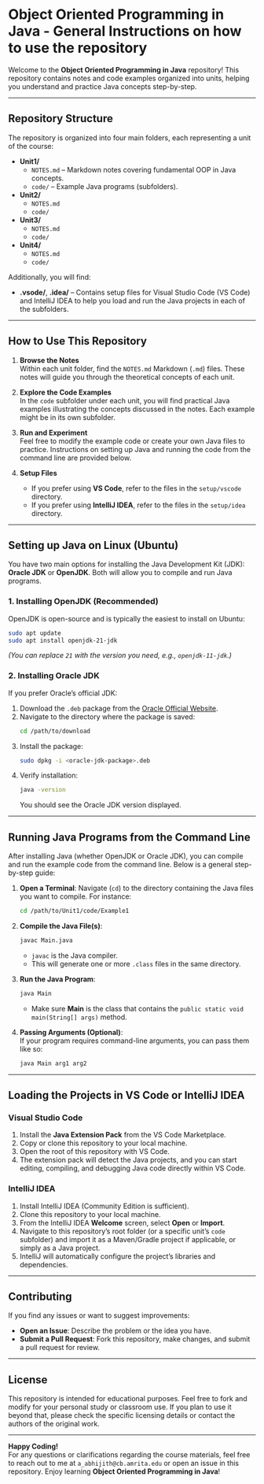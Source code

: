 # Object Oriented Programming in Java - General Instructions on how to use the repository

Welcome to the **Object Oriented Programming in Java** repository! This repository contains notes and code examples organized into units, helping you understand and practice Java concepts step-by-step.

---

## Repository Structure
The repository is organized into four main folders, each representing a unit of the course:

- **Unit1/**
  - `NOTES.md` – Markdown notes covering fundamental OOP in Java concepts.
  - `code/` – Example Java programs (subfolders).
- **Unit2/**
  - `NOTES.md`
  - `code/`
- **Unit3/**
  - `NOTES.md`
  - `code/`
- **Unit4/**
  - `NOTES.md`
  - `code/`

Additionally, you will find:
- **.vsode/**, **.idea/** – Contains setup files for Visual Studio Code (VS Code) and IntelliJ IDEA to help you load and run the Java projects in each of the subfolders.

---

## How to Use This Repository

1. **Browse the Notes**  
   Within each unit folder, find the `NOTES.md` Markdown (`.md`) files. These notes will guide you through the theoretical concepts of each unit.

2. **Explore the Code Examples**  
   In the `code` subfolder under each unit, you will find practical Java examples illustrating the concepts discussed in the notes. Each example might be in its own subfolder.

3. **Run and Experiment**  
   Feel free to modify the example code or create your own Java files to practice. Instructions on setting up Java and running the code from the command line are provided below.

4. **Setup Files**  
   - If you prefer using **VS Code**, refer to the files in the `setup/vscode` directory.  
   - If you prefer using **IntelliJ IDEA**, refer to the files in the `setup/idea` directory.

---

## Setting up Java on Linux (Ubuntu)

You have two main options for installing the Java Development Kit (JDK): **Oracle JDK** or **OpenJDK**. Both will allow you to compile and run Java programs.

### 1. Installing OpenJDK (Recommended)
OpenJDK is open-source and is typically the easiest to install on Ubuntu:
```bash
sudo apt update
sudo apt install openjdk-21-jdk
```
*(You can replace `21` with the version you need, e.g., `openjdk-11-jdk`.)*

### 2. Installing Oracle JDK
If you prefer Oracle’s official JDK:
1. Download the `.deb` package from the [Oracle Official Website](https://www.oracle.com/java/technologies/downloads/).
2. Navigate to the directory where the package is saved:
    ```bash
    cd /path/to/download
    ```
3. Install the package:
    ```bash
    sudo dpkg -i <oracle-jdk-package>.deb
    ```
4. Verify installation:
    ```bash
    java -version
    ```
    You should see the Oracle JDK version displayed.

---

## Running Java Programs from the Command Line

After installing Java (whether OpenJDK or Oracle JDK), you can compile and run the example code from the command line. Below is a general step-by-step guide:

1. **Open a Terminal**: Navigate (`cd`) to the directory containing the Java files you want to compile. For instance:
   ```bash
   cd /path/to/Unit1/code/Example1
   ```

2. **Compile the Java File(s)**:  
   ```bash
   javac Main.java
   ```
   - `javac` is the Java compiler.
   - This will generate one or more `.class` files in the same directory.

3. **Run the Java Program**:  
   ```bash
   java Main
   ```
   - Make sure **Main** is the class that contains the `public static void main(String[] args)` method.

4. **Passing Arguments (Optional)**:  
   If your program requires command-line arguments, you can pass them like so:  
   ```bash
   java Main arg1 arg2
   ```

---

## Loading the Projects in VS Code or IntelliJ IDEA

### Visual Studio Code
1. Install the **Java Extension Pack** from the VS Code Marketplace.
2. Copy or clone this repository to your local machine.
3. Open the root of this repository with VS Code.
4. The extension pack will detect the Java projects, and you can start editing, compiling, and debugging Java code directly within VS Code.

### IntelliJ IDEA
1. Install IntelliJ IDEA (Community Edition is sufficient).
2. Clone this repository to your local machine.
3. From the IntelliJ IDEA **Welcome** screen, select **Open** or **Import**.
4. Navigate to this repository’s root folder (or a specific unit’s `code` subfolder) and import it as a Maven/Gradle project if applicable, or simply as a Java project.
5. IntelliJ will automatically configure the project’s libraries and dependencies. 

---

## Contributing
If you find any issues or want to suggest improvements:
- **Open an Issue**: Describe the problem or the idea you have.
- **Submit a Pull Request**: Fork this repository, make changes, and submit a pull request for review.

---

## License
This repository is intended for educational purposes. Feel free to fork and modify for your personal study or classroom use. If you plan to use it beyond that, please check the specific licensing details or contact the authors of the original work.

---

**Happy Coding!**  
For any questions or clarifications regarding the course materials, feel free to reach out to me at `a_abhijith@cb.amrita.edu` or open an issue in this repository. Enjoy learning **Object Oriented Programming in Java**!
